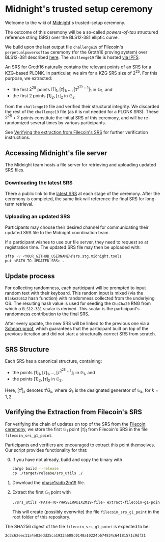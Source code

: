 # Midnight's trusted setup ceremony

Welcome to the wiki of [Midnight](https://midnight.network/)'s trusted-setup
ceremony.

The outcome of this ceremony will be a so-called *powers-of-tau* structured
reference string (SRS) over the BLS12-381 elliptic curve.

We build upon the last output file `challenge19` of Filecoin's 
`perpetualpowersoftau` ceremony (for the Groth16 proving system) over BLS12-381
described [here](https://github.com/arielgabizon/perpetualpowersoftau). The 
`challenge19` file is hosted 
[via IPFS](https://trusted-setup.filecoin.io/phase1/).

An SRS for Groth16 naturally contains the relevant points of an SRS for a
KZG-based PLONK. In particular, we aim for a KZG SRS size of $2^{25}$.
For this purpose, we extracted:

* the first $2^{25}$ points $[1]_1, [\tau]_1,\ldots, [\tau^{2^{25}-1}]_1$
  in $\mathbb{G}_1$, and
* the first $2$ points $[1]_2, [\tau]_2$ in $\mathbb{G}_2$

from the `challenge19` file and verified their structural integrity. 
We discarded the rest of the `challenge19` file (as it is not needed for a 
PLONK SRS). These $2^{25}+2$ points constitute the initial SRS of this
ceremony, and will be re-randomized several times by various participants.

See
[Verifying the extraction from Filecoin's SRS](#verifying-the-extraction-from-filecoins-srs)
for further verification instructions.

## Accessing Midnight's file server

The Midnight team hosts a file server for retrieving and uploading updated
SRS files.

### Downloading the latest SRS

There a public link to the
[latest SRS](https://srs.midnight.network/current_srs/powers_of_tau) at each 
stage of the ceremony. After the ceremony is completed, the same link
will reference the final SRS for long-term retrieval.

### Uploading an updated SRS

Participants may choose their desired channel for communicating their updated
SRS file to the Midnight coordination team.

If a participant wishes to use our file server, they need to request so 
at registration time. The updated SRS file may then be uploaded with:

```sh
sftp -v <YOUR_GITHUB_USERNAME>@srs.stg.midnight.tools
put <PATH-TO-UPDATED-SRS> .
```

## Update process

For collecting randomness, each participant will be prompted to input random
text with their keyboard. This random input is mixed (via the `Blake2b512` hash
function) with randomness collected from the underlying OS. The resulting hash
value is used for seeding the `ChaCha20` RNG from which a `BLS12-381` scalar
is derived. This scalar is the participant's randomness contribution to the 
final SRS.

After every update, the new SRS will be linked to the previous one via a
[Schnorr proof](https://en.wikipedia.org/wiki/Proof_of_knowledge#Schnorr_protocol),
which guarantees that the participant built on top of the previous iteration
and did not start a structurally correct SRS from scratch.

## SRS Structure

Each SRS has a canonical structure, containing:

* the points $[1]_1,[\tau]_1,\ldots,[\tau^{2^{25}-1}]_1$ in $\mathbb{G}_1$, and
* the points $[1]_2,[\tau]_2$ in $\mathbb{G}_2$.

Here, $[\tau^i]_k$ denotes $\tau^i G_k$, where $G_k$ is the designated
generator of $\mathbb{G}_k$, for $k = 1, 2$.

## Verifying the Extraction from Filecoin's SRS
For verifying the chain of updates on top of the SRS from the 
[Filecoin ceremony](https://trusted-setup.filecoin.io/phase1/), we store the 
first $\mathbb{G}_1$ point $[\tau]_1$ from Filecoin's SRS in the file
`filecoin_srs_g1_point`.

Participants and verifiers are encouraged to extract this point themselves.
Our script provides functionality for that:

0. If you have not already, build and copy the binary with
   ```sh
   cargo build --release 
   cp ./target/release/srs_utils ./
   ```

1. Download the 
   [phase1radix2m19](https://trusted-setup.filecoin.io/phase1/phase1radix2m19)
   file.

2. Extract the first $\mathbb{G}_1$ point with
   ```sh
   ./srs_utils <PATH-TO-PHASE1RADIX2M19-file> extract-filecoin-g1-point
   ```
   This will create (possibly overwrite) the file `filecoin_srs_g1_point` in
   the root folder of this repository.

The SHA256 digest of the file `filecoin_srs_g1_point` is expected to be:
```
2d3c62eec11a4e83edd35ca1933a608c0148a10224b674834c64181571c9df21
```